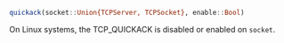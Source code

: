```julia
quickack(socket::Union{TCPServer, TCPSocket}, enable::Bool)
```

On Linux systems, the TCP_QUICKACK is disabled or enabled on `socket`.
